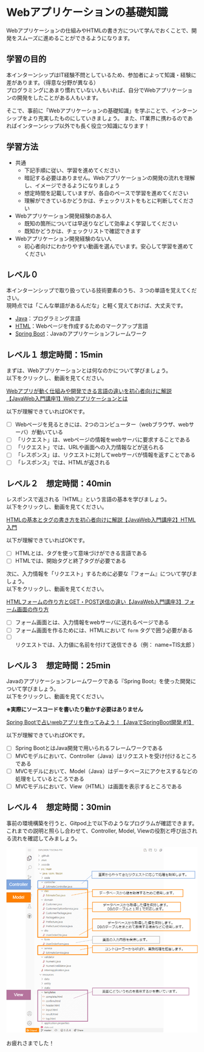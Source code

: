 # Webアプリケーションの基礎知識

Webアプリケーションの仕組みやHTMLの書き方について学んでおくことで、開発をスムーズに進めることができるようになります。

## 学習の目的

本インターンシップはIT経験不問としているため、参加者によって知識・経験に差があります。（得意な分野が異なる）  
プログラミングにあまり慣れていない人もいれば、自分でWebアプリケーションの開発をしたことがある人もいます。  

そこで、事前に「Webアプリケーションの基礎知識」を学ぶことで、インターンシップをより充実したものにしていきましょう。 
また、IT業界に携わるのであればインターンシップ以外でも長く役立つ知識になります！

## 学習方法

- 共通
   - 下記手順に従い、学習を進めてください
   - 暗記する必要はありません。Webアプリケーションの開発の流れを理解し、イメージできるようになりましょう
   - 想定時間を記載していますが、各自のペースで学習を進めてください
   - 理解ができているかどうかは、チェックリストをもとに判断してください
- Webアプリケーション開発経験のある人
   - 既知の箇所については早送りなどして効率よく学習してください
   - 既知かどうかは、チェックリストで確認できます
- Webアプリケーション開発経験のない人
   - 初心者向けにわかりやすい動画を選んでいます。安心して学習を進めてください

## レベル０

本インターンシップで取り扱っている技術要素のうち、３つの単語を覚えてください。  
現時点では「こんな単語があるんだな」と軽く覚えておけば、大丈夫です。

- [Java](https://www.java.com/ja/download/help/whatis_java.html)：プログラミング言語
- [HTML](http://www.htmq.com/htmlkihon/001.shtml)：Webページを作成するためのマークアップ言語
- [Spring Boot](https://spring.io/projects/spring-boot)：Javaのアプリケーションフレームワーク

## レベル１ 想定時間：15min

まずは、Webアプリケーションとは何なのかについて学びましょう。  
以下をクリックし、動画を見てください。

[Webアプリが動く仕組みや開発できる言語の違いを初心者向けに解説【JavaWeb入門講座1】Webアプリケーションとは](https://www.youtube.com/watch?v=IcTHcOYsrwo)

以下が理解できていればOKです。

- [ ] Webページを見るときには、2つのコンピューター（webブラウザ、webサーバ）が動いている
- [ ] 「リクエスト」は、webページの情報をwebサーバに要求することである
- [ ] 「リクエスト」では、URLや画面への入力情報などが送られる
- [ ] 「レスポンス」は、リクエストに対してwebサーバが情報を返すことである
- [ ] 「レスポンス」では、HTMLが返される

## レベル２　想定時間：40min

レスポンスで返される『HTML』という言語の基本を学びましょう。  
以下をクリックし、動画を見てください。

[HTMLの基本とタグの書き方を初心者向けに解説【JavaWeb入門講座2】HTML入門](https://www.youtube.com/watch?v=U9Pe6ftnHtY)

以下が理解できていればOKです。

- [ ] HTMLとは、タグを使って意味づけができる言語である
- [ ] HTMLでは、開始タグと終了タグが必要である

次に、入力情報を「リクエスト」するために必要な『フォーム』について学びましょう。  
以下をクリックし、動画を見てください。

[HTMLフォームの作り方とGET・POST送信の違い【JavaWeb入門講座3】フォーム画面の作り方](https://www.youtube.com/watch?v=qTISEtmruVs)

- [ ] フォーム画面とは、入力情報をwebサーバに送れるページである
- [ ] フォーム画面を作るためには、HTMLにおいて `form` タグで囲う必要がある
- [ ] リクエストでは、入力値に名前を付けて送信できる（例： name=TIS太郎 ）

## レベル３　想定時間：25min

Javaのアプリケーションフレームワークである『Spring Boot』を使った開発について学びましょう。  
以下をクリックし、動画を見てください。  

__※実際にソースコードを書いたり動かす必要はありません__

[Spring Bootで占いwebアプリを作ってみよう！【JavaでSpringBoot開発 #1】](https://www.youtube.com/watch?v=8UERVg5c_HM)

以下が理解できていればOKです。

- [ ] Spring BootとはJava開発で用いられるフレームワークである
- [ ] MVCモデルにおいて、Controller（Java）はリクエストを受け付けるところである
- [ ] MVCモデルにおいて、Model（Java）はデータベースにアクセスするなどの処理をしているところである
- [ ] MVCモデルにおいて、View（HTML）は画面を表示するところである

## レベル４　想定時間：30min

事前の環境構築を行うと、Gitpod上で以下のようなプログラムが確認できます。  
これまでの説明と照らし合わせて、Controller, Model, Viewの役割と呼び出される流れを確認してみましょう。

![プロジェクト構成](../image/tiscon_sourcecode.png)

お疲れさまでした！
